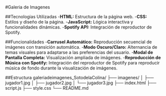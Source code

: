 #Galeria de Imagenes

##Tecnologias Utilizadas
-**HTML:** Estructura de la página web.
-**CSS:** Estilos y diseño de la página.
-**JavaScript:** Lógica interactiva y funcionalidades dinámicas.
-**Spotify API:** Integración de reproductor de Spotify.

##Funcionalidades
-**Carrusel Automático:** Reproducción secuencial de imágenes con transición automática.
-**Modo Oscuro/Claro:** Alternancia de temas visuales para adaptarse a las preferencias del usuario.
-**Modal de Pantalla Completa:** Visualización ampliada de imágenes.
-**Reproducción de Música con Spotify:** Integración del reproductor de Spotify para reproducir música de fondo durante la visualización de imágenes.

##Estructura
galeriadeimagenes_SotodelaColina/
├── imagenes/
│   ├── jugador1.jpg
│   ├── jugador2.jpg
│   └── jugador3.jpg
├── index.html
├── script.js
├── style.css
└── README.md

